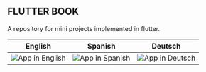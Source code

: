 ## FLUTTER BOOK
A repository for mini projects implemented in flutter.

| English | Spanish| Deutsch |
|:---:|:---:|:---:|
| ![App in English](nglish.jpg) | ![App in Spanish](spanish.jpg) | ![App in Deutsch](deutsch.jpg) |
